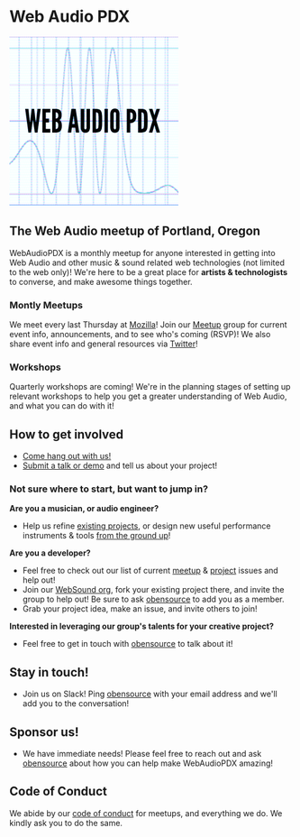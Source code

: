 Web Audio PDX
=======

<img src="https://github.com/WebAudioPDX/webaudiopdx/blob/master/wa-pdx.png?raw=true" height="300" width="300">

## The Web Audio meetup of Portland, Oregon
WebAudioPDX is a monthly meetup for anyone interested in getting into Web Audio and other music & sound related web technologies (not limited to the web only)! We're here to be a great place for **artists & technologists** to converse, and make awesome things together.

### Montly Meetups
We meet every last Thursday at [Mozilla](https://www.mozilla.org/en-US/contact/spaces/portland/)! Join our [Meetup](https://www.meetup.com/Web-Audio-PDX/) group for current event info, announcements, and to see who's coming (RSVP)! We also share event info and general resources via [Twitter](https://twitter.com/webaudiopdx)!

### Workshops
Quarterly workshops are coming! We're in the planning stages of setting up relevant workshops to help you get a greater understanding of Web Audio, and what you can do with it!

## How to get involved
* [Come hang out with us!](https://www.meetup.com/Web-Audio-PDX/)
* [Submit a talk or demo](https://github.com/WebAudioPDX/webaudiopdx/issues/new) and tell us about your project!

### Not sure where to start, but want to jump in?
**Are you a musician, or audio engineer?**
* Help us refine [existing projects](https://github.com/websound), or design new useful performance instruments & tools [from the ground up](https://github.com/websound/WebSound/issues/new)!

**Are you a developer?**
* Feel free to check out our list of current [meetup](https://github.com/WebAudioPDX/webaudiopdx/issues) & [project](https://github.com/websound/WebSound/issues) issues and help out!
* Join our [WebSound org](https://github.com/websound), fork your existing project there, and invite the group to help out! Be sure to ask [obensource](benpmichel@gmail.com) to add you as a member.
* Grab your project idea, make an issue, and invite others to join!

**Interested in leveraging our group's talents for your creative project?**
* Feel free to get in touch with [obensource](benpmichel@gmail.com) to talk about it!

## Stay in touch!
* Join us on Slack! Ping [obensource](benpmichel@gmail.com) with your email address and we'll add you to the conversation!

## Sponsor us!
* We have immediate needs! Please feel free to reach out and ask [obensource](benpmichel@gmail.com) about how you can help make WebAudioPDX amazing!

## Code of Conduct
We abide by our [code of conduct](code-of-conduct.md) for meetups, and everything we do. We kindly ask you to do the same.
